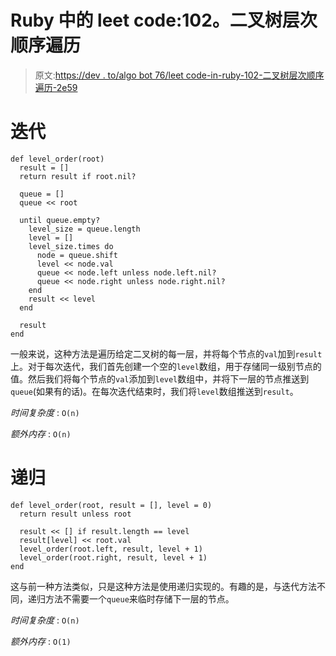 # Ruby 中的 leet code:102。二叉树层次顺序遍历

> 原文:[https://dev . to/algo bot 76/leet code-in-ruby-102-二叉树层次顺序遍历-2e59](https://dev.to/algobot76/leetcode-in-ruby-102-binary-tree-level-order-traversal-2e59)

# [](#iterative)迭代

```
def level_order(root)
  result = []
  return result if root.nil?

  queue = []
  queue << root

  until queue.empty?
    level_size = queue.length
    level = []
    level_size.times do
      node = queue.shift
      level << node.val
      queue << node.left unless node.left.nil?
      queue << node.right unless node.right.nil?
    end
    result << level
  end

  result
end 
```

一般来说，这种方法是遍历给定二叉树的每一层，并将每个节点的`val`加到`result`上。对于每次迭代，我们首先创建一个空的`level`数组，用于存储同一级别节点的值。然后我们将每个节点的`val`添加到`level`数组中，并将下一层的节点推送到`queue`(如果有的话)。在每次迭代结束时，我们将`level`数组推送到`result`。

*时间复杂度* : `O(n)`

*额外内存* : `O(n)`

# [](#recursive)递归

```
def level_order(root, result = [], level = 0)
  return result unless root

  result << [] if result.length == level
  result[level] << root.val
  level_order(root.left, result, level + 1)
  level_order(root.right, result, level + 1)
end 
```

这与前一种方法类似，只是这种方法是使用递归实现的。有趣的是，与迭代方法不同，递归方法不需要一个`queue`来临时存储下一层的节点。

*时间复杂度* : `O(n)`

*额外内存* : `O(1)`